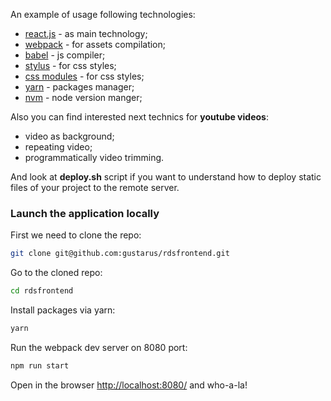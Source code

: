 An example of usage following technologies:
* [react.js](https://facebook.github.io/react/) - as main technology;
* [webpack](https://webpack.github.io/) - for assets compilation;
* [babel](https://babeljs.io/) - js compiler;
* [stylus](http://stylus-lang.com/) - for css styles;
* [css modules](https://github.com/css-modules/css-modules) - for css styles;
* [yarn](https://yarnpkg.com/) - packages manager;
* [nvm](https://github.com/creationix/nvm) - node version manger;

Also you can find interested next technics for **youtube videos**:
* video as background;
* repeating video;
* programmatically video trimming.

And look at **deploy.sh** script if you want to understand how to deploy static files of your project to the remote server.


### Launch the application locally
First we need to clone the repo:
```bash
git clone git@github.com:gustarus/rdsfrontend.git
```

Go to the cloned repo:
```bash
cd rdsfrontend
```

Install packages via yarn:
```bash
yarn
```

Run the webpack dev server on 8080 port:
```bash
npm run start
```

Open in the browser [http://localhost:8080/](http://localhost:8080/) and who-a-la!
